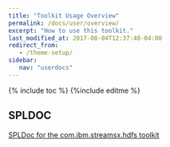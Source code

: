 ```yaml
---
title: "Toolkit Usage Overview"
permalink: /docs/user/overview/
excerpt: "How to use this toolkit."
last_modified_at: 2017-08-04T12:37:48-04:00
redirect_from:
   - /theme-setup/
sidebar:
   nav: "userdocs"
---
```

{% include toc %}
{%include editme %}


## SPLDOC

[SPLDoc for the com.ibm.streamsx.hdfs toolkit](https://ibmstreams.github.io/streamsx.hdfs/doc/spldoc/html/index.html)



